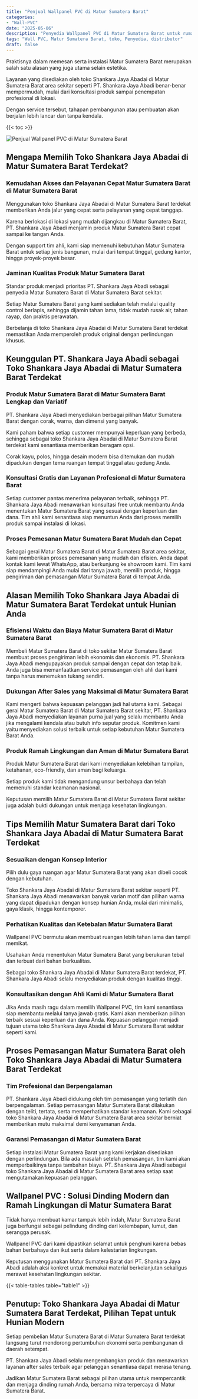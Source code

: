 ```yaml
---
title: "Penjual Wallpanel PVC di Matur Sumatera Barat"
categories: 
- "Wall-PVC"
date: "2025-05-06"
description: "Penyedia Wallpanel PVC di Matur Sumatera Barat untuk rumah, perkantoran, serta gerai. Panel berkualitas, pilihan motif, variasi warna menarik, dengan layanan pemasangan dikerjakan oleh tenaga ahli profesional dan garansi resmi!|Jasa penyediaan Wallpanel PVC di Matur Sumatera Barat bagi keperluan hunian, perkantoran, atau gerai, beserta panel unggulan dan penempatan oleh teknisi berpengalaman serta garansi resmi.|Pilihan Wallpanel PVC di Matur Sumatera Barat yang andal bagi rumah, perkantoran, dan gerai, dengan panel berkualitas dan instalasi dikerjakan oleh teknisi ahli serta garansi resmi.|Penjualan Wallpanel PVC di Matur Sumatera Barat bagi tempat tinggal, office, serta ritel, dengan produk berkualitas dan instalasi oleh teknisi ahli, dilengkapi dengan jaminan resmi.}"
tags: "Wall PVC, Matur Sumatera Barat, toko, Penyedia, distributor"
draft: false
---
```


Praktisnya dalam memesan serta instalasi Matur Sumatera Barat merupakan salah satu alasan yang juga utama selain estetika.

Layanan yang disediakan oleh toko Shankara Jaya Abadai di Matur Sumatera Barat area sekitar seperti PT. Shankara Jaya Abadi benar-benar mempermudah, mulai dari konsultasi produk sampai penempatan profesional di lokasi.

Dengan service tersebut, tahapan pembangunan atau pembuatan akan berjalan lebih lancar dan tanpa kendala.

{{< toc >}}

![Penjual Wallpanel PVC di Matur Sumatera Barat](/images/Wall-PVC/Penjual-Wallpanel-PVC-di-Matur-Sumatera-Barat.png)


## Mengapa Memilih Toko Shankara Jaya Abadai di Matur Sumatera Barat Terdekat?

### Kemudahan Akses dan Pelayanan Cepat Matur Sumatera Barat di Matur Sumatera Barat

Menggunakan toko Shankara Jaya Abadai di Matur Sumatera Barat terdekat memberikan Anda jalur yang cepat serta pelayanan yang cepat tanggap.

Karena berlokasi di lokasi yang mudah dijangkau di Matur Sumatera Barat, PT. Shankara Jaya Abadi menjamin produk Matur Sumatera Barat cepat sampai ke tangan Anda.

Dengan support tim ahli, kami siap memenuhi kebutuhan Matur Sumatera Barat untuk setiap jenis bangunan, mulai dari tempat tinggal, gedung kantor, hingga proyek-proyek besar.

### Jaminan Kualitas Produk Matur Sumatera Barat

Standar produk menjadi prioritas PT. Shankara Jaya Abadi sebagai penyedia Matur Sumatera Barat di Matur Sumatera Barat sekitar.

Setiap Matur Sumatera Barat yang kami sediakan telah melalui quality control berlapis, sehingga dijamin tahan lama, tidak mudah rusak air, tahan rayap, dan praktis perawatan.

Berbelanja di toko Shankara Jaya Abadai di Matur Sumatera Barat terdekat memastikan Anda memperoleh produk original dengan perlindungan khusus.

## Keunggulan PT. Shankara Jaya Abadi sebagai Toko Shankara Jaya Abadai di Matur Sumatera Barat Terdekat

### Produk Matur Sumatera Barat di Matur Sumatera Barat Lengkap dan Variatif

PT. Shankara Jaya Abadi menyediakan berbagai pilihan Matur Sumatera Barat dengan corak, warna, dan dimensi yang banyak.

Kami paham bahwa setiap customer mempunyai keperluan yang berbeda, sehingga sebagai toko Shankara Jaya Abadai di Matur Sumatera Barat terdekat kami senantiasa memberikan beragam opsi.

Corak kayu, polos, hingga desain modern bisa ditemukan dan mudah dipadukan dengan tema ruangan tempat tinggal atau gedung Anda.

### Konsultasi Gratis dan Layanan Profesional di Matur Sumatera Barat

Setiap customer pantas menerima pelayanan terbaik, sehingga PT. Shankara Jaya Abadi menawarkan konsultasi free untuk membantu Anda menentukan Matur Sumatera Barat yang sesuai dengan keperluan dan dana. Tim ahli kami senantiasa siap menuntun Anda dari proses memilih produk sampai instalasi di lokasi.

### Proses Pemesanan Matur Sumatera Barat Mudah dan Cepat

Sebagai gerai Matur Sumatera Barat di Matur Sumatera Barat area sekitar, kami memberikan proses pemesanan yang mudah dan efisien. Anda dapat kontak kami lewat WhatsApp, atau berkunjung ke showroom kami. Tim kami siap mendampingi Anda mulai dari tanya jawab, memilih produk, hingga pengiriman dan pemasangan Matur Sumatera Barat di tempat Anda.

## Alasan Memilih Toko Shankara Jaya Abadai di Matur Sumatera Barat Terdekat untuk Hunian Anda

### Efisiensi Waktu dan Biaya Matur Sumatera Barat di Matur Sumatera Barat

Membeli Matur Sumatera Barat di toko sekitar Matur Sumatera Barat membuat proses pengiriman lebih ekonomis dan ekonomis. PT. Shankara Jaya Abadi mengupayakan produk sampai dengan cepat dan tetap baik. Anda juga bisa memanfaatkan service pemasangan oleh ahli dari kami tanpa harus menemukan tukang sendiri.

### Dukungan After Sales yang Maksimal di Matur Sumatera Barat

Kami mengerti bahwa kepuasan pelanggan jadi hal utama kami. Sebagai gerai Matur Sumatera Barat di Matur Sumatera Barat sekitar, PT. Shankara Jaya Abadi menyediakan layanan purna jual yang selalu membantu Anda jika mengalami kendala atau butuh info seputar produk. Komitmen kami yaitu menyediakan solusi terbaik untuk setiap kebutuhan Matur Sumatera Barat Anda.

### Produk Ramah Lingkungan dan Aman di Matur Sumatera Barat

Produk Matur Sumatera Barat dari kami menyediakan kelebihan tampilan, ketahanan, eco-friendly, dan aman bagi keluarga.

Setiap produk kami tidak mengandung unsur berbahaya dan telah memenuhi standar keamanan nasional.

Keputusan memilih Matur Sumatera Barat di Matur Sumatera Barat sekitar juga adalah bukti dukungan untuk menjaga kesehatan lingkungan.

## Tips Memilih Matur Sumatera Barat dari Toko Shankara Jaya Abadai di Matur Sumatera Barat Terdekat

### Sesuaikan dengan Konsep Interior 

Pilih dulu gaya ruangan agar Matur Sumatera Barat yang akan dibeli cocok dengan kebutuhan.

Toko Shankara Jaya Abadai di Matur Sumatera Barat sekitar seperti PT. Shankara Jaya Abadi menawarkan banyak varian motif dan pilihan warna yang dapat dipadukan dengan konsep hunian Anda, mulai dari minimalis, gaya klasik, hingga kontemporer.

### Perhatikan Kualitas dan Ketebalan Matur Sumatera Barat

 Wallpanel PVC  bermutu akan membuat ruangan lebih tahan lama dan tampil memikat.

Usahakan Anda menentukan Matur Sumatera Barat yang berukuran tebal dan terbuat dari bahan berkualitas.

Sebagai toko Shankara Jaya Abadai di Matur Sumatera Barat terdekat, PT. Shankara Jaya Abadi selalu menyediakan produk dengan kualitas tinggi.

### Konsultasikan dengan Ahli Kami di Matur Sumatera Barat

Jika Anda masih ragu dalam memilih Wallpanel PVC, tim kami senantiasa siap membantu melalui tanya jawab gratis. Kami akan memberikan pilihan terbaik sesuai keperluan dan dana Anda. Kepuasan pelanggan menjadi tujuan utama toko Shankara Jaya Abadai di Matur Sumatera Barat sekitar seperti kami.

## Proses Pemasangan Matur Sumatera Barat oleh Toko Shankara Jaya Abadai di Matur Sumatera Barat Terdekat

### Tim Profesional dan Berpengalaman

PT. Shankara Jaya Abadi didukung oleh tim pemasangan yang terlatih dan berpengalaman. Setiap pemasangan Matur Sumatera Barat dilakukan dengan teliti, tertata, serta memperhatikan standar keamanan. Kami sebagai toko Shankara Jaya Abadai di Matur Sumatera Barat area sekitar berniat memberikan mutu maksimal demi kenyamanan Anda.

### Garansi Pemasangan di Matur Sumatera Barat

Setiap instalasi Matur Sumatera Barat yang kami kerjakan disediakan dengan perlindungan. Bila ada masalah setelah pemasangan, tim kami akan memperbaikinya tanpa tambahan biaya. PT. Shankara Jaya Abadi sebagai toko Shankara Jaya Abadai di Matur Sumatera Barat area setiap saat mengutamakan kepuasan pelanggan.

##  Wallpanel PVC : Solusi Dinding Modern dan Ramah Lingkungan di Matur Sumatera Barat

Tidak hanya membuat kamar tampak lebih indah, Matur Sumatera Barat juga berfungsi sebagai pelindung dinding dari kelembapan, lumut, dan serangga perusak.

 Wallpanel PVC  dari kami dipastikan selamat untuk penghuni karena bebas bahan berbahaya dan ikut serta dalam kelestarian lingkungan.

Keputusan menggunakan Matur Sumatera Barat dari PT. Shankara Jaya Abadi adalah aksi konkret untuk memakai material berkelanjutan sekaligus merawat kesehatan lingkungan sekitar.

{{< table-tables table="table1" >}}

## Penutup: Toko Shankara Jaya Abadai di Matur Sumatera Barat Terdekat, Pilihan Tepat untuk Hunian Modern

Setiap pembelian Matur Sumatera Barat di Matur Sumatera Barat terdekat langsung turut mendorong pertumbuhan ekonomi serta pembangunan di daerah setempat.

PT. Shankara Jaya Abadi selalu mengembangkan produk dan menawarkan layanan after sales terbaik agar pelanggan senantiasa dapat merasa tenang.

Jadikan Matur Sumatera Barat sebagai pilihan utama untuk mempercantik dan menjaga dinding rumah Anda, bersama mitra terpercaya di Matur Sumatera Barat.